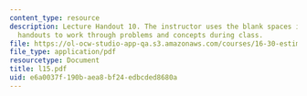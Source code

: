 ```yaml
---
content_type: resource
description: Lecture Handout 10. The instructor uses the blank spaces in these lecture
  handouts to work through problems and concepts during class.
file: https://ol-ocw-studio-app-qa.s3.amazonaws.com/courses/16-30-estimation-and-control-of-aerospace-systems-spring-2004/e6a0037f190baea8bf24edbcded8680a_l15.pdf
file_type: application/pdf
resourcetype: Document
title: l15.pdf
uid: e6a0037f-190b-aea8-bf24-edbcded8680a
---
```

